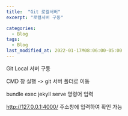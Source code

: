 ```yaml
---
title:  "Git 로컬서버"
excerpt: "로컬서버 구동"

categories:
  - Blog
tags:
  - Blog
last_modified_at: 2022-01-17M08:06:00-05:00
---
```


Git Local 서버 구동

CMD 창 실행 -> git 서버 폴더로 이동

bundle exec jekyll serve 명령어 입력

http://127.0.0.1:4000/ 주소창에 입력하여 확인 가능